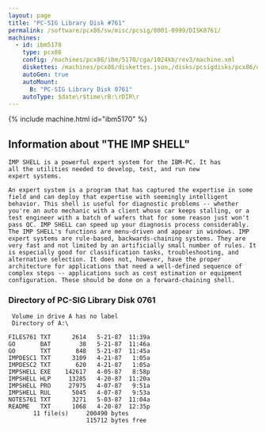 ```yaml
---
layout: page
title: "PC-SIG Library Disk #761"
permalink: /software/pcx86/sw/misc/pcsig/0001-0999/DISK0761/
machines:
  - id: ibm5170
    type: pcx86
    config: /machines/pcx86/ibm/5170/cga/1024kb/rev3/machine.xml
    diskettes: /machines/pcx86/diskettes.json,/disks/pcsigdisks/pcx86/diskettes.json
    autoGen: true
    autoMount:
      B: "PC-SIG Library Disk 0761"
    autoType: $date\r$time\rB:\rDIR\r
---
```


{% include machine.html id="ibm5170" %}

## Information about "THE IMP SHELL"

    IMP SHELL is a powerful expert system for the IBM-PC. It has
    all the utilities needed to develop, test, and run new
    expert systems.
    
    An expert system is a program that has captured the expertise in some
    field and can deploy that expertise with seemingly intelligent
    behavior. This shell is useful for diagnostic problems -- whether
    you're an auto mechanic with a client whose car keeps stalling, or a
    test engineer with a batch of wafers that for some reason just won't
    pass QC. IMP SHELL can speed up your diagnosis process considerably.
    The IMP SHELL's functions are menu-driven and appear in windows. IMP
    expert systems are rule-based, backwards-chaining systems. They are
    very fast and not limited by an artificially small number of rules. It
    is especially good for classification tasks, troubleshooting, and
    alternative selection. It does not, however, have the proper
    architecture for applications that need a well-defined sequence of
    complex steps -- applications such as cost estimation or equipment
    configuration. These should be done on a forward-chaining shell.

### Directory of PC-SIG Library Disk 0761

     Volume in drive A has no label
     Directory of A:\

    FILES761 TXT      2614   5-21-87  11:39a
    GO       BAT        38   5-21-87  11:46a
    GO       TXT       848   5-21-87  11:45a
    IMPDESC1 TXT      3109   4-21-87   1:05a
    IMPDESC2 TXT       620   4-21-87   1:05a
    IMPSHELL EXE    142617   4-05-87   8:58p
    IMPSHELL HLP     13285   4-20-87  11:20a
    IMPSHELL PRO     27975   4-07-87   9:51a
    IMPSHELL RUL      5045   4-07-87   9:53a
    NOTES761 TXT      3271   5-03-87  11:04a
    README   TXT      1068   4-20-87  12:35p
           11 file(s)     200490 bytes
                          115712 bytes free

